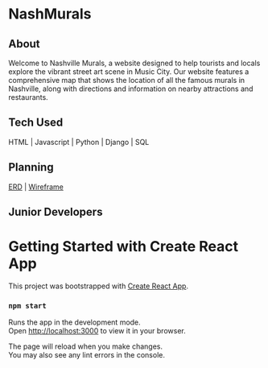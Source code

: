 # NashMurals 

## About

Welcome to Nashville Murals, a website designed to help tourists and locals explore the vibrant street art scene in Music City. Our website features a comprehensive map that shows the location of all the famous murals in Nashville, along with directions and information on nearby attractions and restaurants.

##

## Tech Used

HTML | Javascript | Python | Django | SQL

## Planning

[ERD](https://dbdiagram.io/d/6425a89f5758ac5f1725826e) | [Wireframe](https://www.figma.com/file/c41g0BtkzOmTAh9ceeUTxa/Nash-Murals?node-id=0-1&t=f88rt2vlfdCrCuLZ-0)

## Junior Developers 











# Getting Started with Create React App

This project was bootstrapped with [Create React App](https://github.com/facebook/create-react-app).


### `npm start`

Runs the app in the development mode.\
Open [http://localhost:3000](http://localhost:3000) to view it in your browser.

The page will reload when you make changes.\
You may also see any lint errors in the console.



